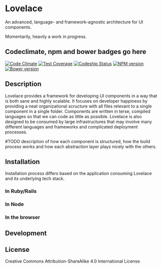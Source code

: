 # Lovelace

An advanced, language- and framework-agnostic architecture for UI components.

Momentarily, heavily a work in progress.

## Codeclimate, npm and bower badges go here
[![Code Climate](https://codeclimate.com/github/jacopotarantino/Lovelace/badges/gpa.svg)](https://codeclimate.com/github/jacopotarantino/Lovelace)
[![Test Coverage](https://codeclimate.com/github/jacopotarantino/Lovelace/badges/coverage.svg)](https://codeclimate.com/github/jacopotarantino/Lovelace/coverage)
[![Codeship Status](https://www.codeship.io/projects/)](https://www.codeship.io/projects/)
[![NPM version](https://badge.fury.io/js/badge-list.svg)](http://badge.fury.io/js/badge-list)
[![Bower version](https://badge.fury.io/bo/badges.svg)](http://badge.fury.io/bo/badges)

## Description

Lovelace provides a framework for developing UI components in a way that is both sane and highly scalable. It focuses on developer happiness by providing a neat organizational scructure with all files relevant to a single component in a single folder. Components are written in terse, compiled languages so that we can code as little as possible. Lovelace is also designed to be consumed by large infrastructures that may involve many different languages and frameworks and complicated deployment processes.

#TODO description of how each component is structured, how the build process works and how each abstraction layer plays nicely with the others.


## Installation

Installation process differs based on the application consuming Lovelace and its underlying tech stack.

### In Ruby/Rails

### In Node

### In the browser


## Development


## License

Creative Commons Attribution-ShareAlike 4.0 International License
